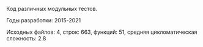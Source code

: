 Код различных модульных тестов.

Годы разработки: 2015-2021

Исходных файлов: 4, строк: 663, функций: 51, средняя цикломатическая сложность: 2.8 
